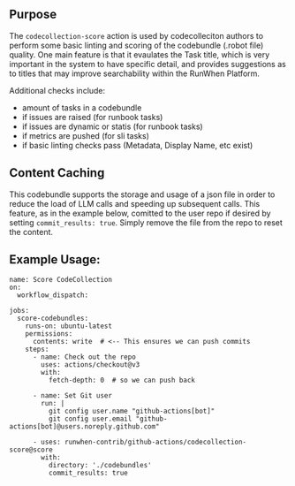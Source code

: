 ## Purpose
The `codecollection-score` action is used by codecolleciton authors to perform some basic linting and scoring of the codebundle (.robot file) quality. 
One main feature is that it evaulates the Task title, which is very important in the system to have specific detail, and provides suggestions
as to titles that may improve searchability within the RunWhen Platform. 

Additional checks include:
- amount of tasks in a codebundle
- if issues are raised (for runbook tasks)
- if issues are dynamic or statis (for runbook tasks)
- if metrics are pushed (for sli tasks)
- if basic linting checks pass (Metadata, Display Name, etc exist)

## Content Caching 
This codebundle supports the storage and usage of a json file in order to reduce the load of LLM calls and speeding up subsequent calls. This feature, as in the example below, comitted to the user repo if desired by setting `commit_results: true`. Simply remove the file from the repo to reset the content. 

## Example Usage: 

```
name: Score CodeCollection
on: 
  workflow_dispatch:

jobs:
  score-codebundles:
    runs-on: ubuntu-latest
    permissions:
      contents: write  # <-- This ensures we can push commits
    steps:
      - name: Check out the repo
        uses: actions/checkout@v3
        with:
          fetch-depth: 0  # so we can push back

      - name: Set Git user
        run: |
          git config user.name "github-actions[bot]"
          git config user.email "github-actions[bot]@users.noreply.github.com"

      - uses: runwhen-contrib/github-actions/codecollection-score@score
        with:
          directory: './codebundles'
          commit_results: true
```